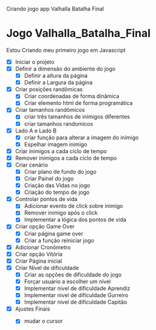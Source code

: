 
Criando jogo app Valhalla Batalha Final 



# Jogo Valhalla_Batalha_Final
Estou Criando meu primeiro jogo em Javascript


- [x] Iniciar o projeto 
- [x] Definir a dimensão do ambiente do jogo 
    - [x] Definir a altura da página 
    - [x] Definir a Largura da página 
- [x] Criar posições randômicas 
    - [x] Criar coordenadas de forma dinâmica
    - [x] Criar elemento html de forma programática
- [x] Criar tamanhos randômicos 
    - [x] criar três tamanhos de inimigos diferentes
    - [x] criar tamanhos randomicos 
- [x] Lado A e Lado B 
    - [x] criar função para alterar a imagem do inimigo
    - [x] Espelhar imagem inimigo
- [x] Criar inimigos a cada ciclo de tempo
- [x] Remover inimigos a cada ciclo de tempo 
- [x] Criar cenário 
    - [x] Criar plano de fundo do jogo 
    - [x] Criar Painel do jogo 
    - [x] Criação das Vidas no jogo  
    - [x] Criação do tempo de jogo  
- [X] Controlar pontos de vida
    - [x] Adicionar evento de click sobre inimigo 
    - [x] Remover inimigo após o click
    - [X] Implementar a lógica dos pontos de vida
- [x] Criar opção Game Over 
    - [X] Criar página game over
    - [x] Criar a função reiniciar jogo 
- [x] Adicionar Cronômetro 
- [X] Criar opção Vitória 
- [x] Criar Página inicial 
- [x] Criar Nível de dificuldade 
    - [x] Criar as opções de dificuldade do jogo 
    - [x] Forçar usuário a escolher um nível
    - [x] Implementar nivel de dificuldade Aprendiz
    - [x] Implementar nivel de dificuldade Gurreiro
    - [x] Implementar nivel de dificuldade Capitão 
- [x] Ajustes Finais
    - [x] mudar o cursor

